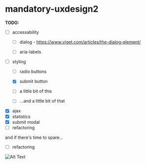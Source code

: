 # mandatory-uxdesign2

**TODO:**
- [ ] accessability
    - [ ] dialog - https://www.viget.com/articles/the-dialog-element/
    - [ ] aria-labels
    
    
    
- [ ] styling
    - [ ]  radio buttons
    - [x]  submit button
    - [ ]  a little bit of this
    - [ ]  ...and a little bit of that
    
    
- [x] ajax
- [x] statistics
- [x] submit modal
- [ ] refactoring

and if there's time to spare...
- [ ] refactoring

![Alt Text](https://i.imgur.com/iXh9c7q.gif)
